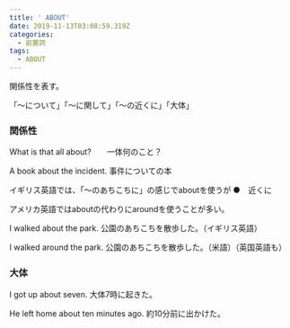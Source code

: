 ```yaml
---
title: ' ABOUT'
date: 2019-11-13T03:08:59.319Z
categories:
  - 前置詞
tags:
  - ABOUT
---
```

関係性を表す。　
 
「～について」「～に関して」「～の近くに」「大体」
 

### 関係性
 What is that all about?　　一体何のこと？
 
A book about the incident.  事件についての本
 

イギリス英語では、「～のあちこちに」の感じでaboutを使うが
 ●　近くに
 
アメリカ英語ではaboutの代わりにaroundを使うことが多い。
 
I walked about the park.  公園のあちこちを散歩した。（イギリス英語）
 
I walked around the park. 公園のあちこちを散歩した。（米語）（英国英語も）
 

### 大体
 I got up about seven.  大体7時に起きた。
 
He left home about ten minutes ago. 約10分前に出かけた。
 
